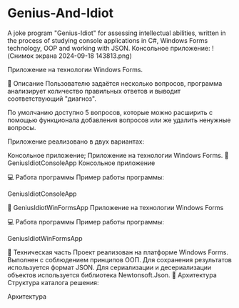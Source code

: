 # Genius-And-Idiot
A joke program "Genius-Idiot" for assessing intellectual abilities, written in the process of studying console applications in C#, Windows Forms technology, OOP and working with JSON.
Консольное приложение:
!(Снимок экрана 2024-09-18 143813.png)

Приложение на технологии Windows Forms.


📄 Описание
Пользователю задаётся несколько вопросов, программа анализирует количество правильных ответов и выводит соответствующий "диагноз".

По умолчанию доступно 5 вопросов, которые можно расширить с помощью функционала добавления вопросов или же удалить ненужные вопросы.

Приложение реализовано в двух вариантах:

Консольное приложение;
Приложение на технологии Windows Forms.
📁 GeniusIdiotConsoleApp
Консольное приложение

💻 Работа программы
Пример работы программы:

GeniusIdiotConsoleApp

📁 GeniusIdiotWinFormsApp
Приложение на технологии Windows Forms

💻 Работа программы
Пример работы программы:

GeniusIdiotWinFormsApp

🔧 Техническая часть
Проект реализован на платформе Windows Forms.
Выполнен с соблюдением принципов ООП.
Для сохранения результатов используется формат JSON. Для сериализации и десериализации объектов используется библиотека Newtonsoft.Json.
🧩 Архитектура
Структура каталога решения:

Архитектура
